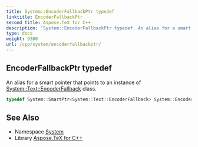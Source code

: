 ```yaml
---
title: System::EncoderFallbackPtr typedef
linktitle: EncoderFallbackPtr
second_title: Aspose.TeX for C++
description: 'System::EncoderFallbackPtr typedef. An alias for a smart pointer that points to an instance of System::Text::EncoderFallback class in C++.'
type: docs
weight: 9300
url: /cpp/system/encoderfallbackptr/
---
```

## EncoderFallbackPtr typedef


An alias for a smart pointer that points to an instance of [System::Text::EncoderFallback](../../system.text/encoderfallback/) class.

```cpp
typedef System::SmartPtr<System::Text::EncoderFallback> System::EncoderFallbackPtr
```

## See Also

* Namespace [System](../)
* Library [Aspose.TeX for C++](../../)
